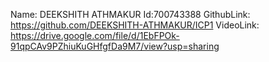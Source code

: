 Name: DEEKSHITH ATHMAKUR Id:700743388 
GithubLink: https://github.com/DEEKSHITH-ATHMAKUR/ICP1 
VideoLink: https://drive.google.com/file/d/1EbFPOk-91qpCAv9PZhiuKuGHfgfDa9M7/view?usp=sharing
